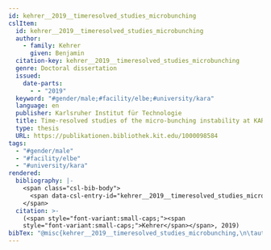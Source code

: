 ```yaml
---
id: kehrer__2019__timeresolved_studies_microbunching
cslItem:
  id: kehrer__2019__timeresolved_studies_microbunching
  author:
    - family: Kehrer
      given: Benjamin
  citation-key: kehrer__2019__timeresolved_studies_microbunching
  genre: Doctoral dissertation
  issued:
    date-parts:
      - - "2019"
  keyword: "#gender/male;#facility/elbe;#university/kara"
  language: en
  publisher: Karlsruher Institut für Technologie
  title: Time-resolved studies of the micro-bunching instability at KARA
  type: thesis
  URL: https://publikationen.bibliothek.kit.edu/1000098584
tags:
  - "#gender/male"
  - "#facility/elbe"
  - "#university/kara"
rendered:
  bibliography: |-
    <span class="csl-bib-body">
      <span data-csl-entry-id="kehrer__2019__timeresolved_studies_microbunching" class="csl-entry"><span class='author-bib'>Kehrer</span>. <span class='date-bib'>(2019)</span>. <span class='title'><i><b><span style="font-style:normal;">Time-resolved studies of the micro-bunching instability at KARA</span></b></i></span> [Doctoral dissertation, Karlsruher Institut für Technologie]. <span class='URL'><a href='https://publikationen.bibliothek.kit.edu/1000098584'>LINK</a></span></span>
    </span>
  citation: >-
    (<span style="font-variant:small-caps;"><span
    style="font-variant:small-caps;">Kehrer</span></span>, 2019)
bibTex: "@misc{kehrer__2019__timeresolved_studies_microbunching,\n\tauthor = {Kehrer, Benjamin},\n\tyear = {2019},\n\tschool = {Karlsruher Institut f{\\\" u}r Technologie},\n\ttitle = {Time-resolved studies of the micro-bunching instability at {KARA}},\n\ttype = {Doctoral dissertation},\n\turl = {https://publikationen.bibliothek.kit.edu/1000098584},\n}\n\n"
---
```

